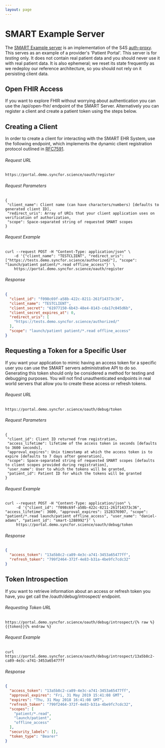 ```yaml
---
layout: page
---
```


# SMART Example Server

The [SMART Example server](https://portal.demo.syncfor.science/) is an implementation
of the S4S [auth-proxy](https://github.com/sync-for-science/auth-proxy). This serves
as an example of a provider's 'Patient Portal'. This server is for *testing* only. It
does not contain real patient data and you should never use it with real patient data.
It is also ephemeral; we reset its state frequently as we redeploy our reference
architecture, so you should not rely on it persisting client data.

## Open FHIR Access

If you want to explore FHIR without worrying about authentication you can use the /api/open-fhir/ endpoint of the SMART Server. Alternatively
you can register a client and create a patient token using the steps below.

## Creating a Client

In order to create a client for interacting with the SMART EHR System, use the following endpoint, which implements the dynamic client registration protocol outlined in [RFC7591](https://tools.ietf.org/html/rfc7591).

###### Request URL

```
https://portal.demo.syncfor.science/oauth/register
```

###### Request Parameters
```
{
 "client_name": Client name (can have characters/numbers) [defaults to generated client ID],
 "redirect_uris": Array of URIs that your client application uses on verification of authorization,
 "scope": Space-separated string of requested SMART scopes
}
```

###### Request Example

```
curl --request POST -H "Content-Type: application/json" \
    -d '{"client_name": "TESTCLIENT", "redirect_uris": ["https://tests.demo.syncfor.science/authorized/"], "scope": "launch/patient patient/*.read offline_access"}' \
    https://portal.demo.syncfor.science/oauth/register
```

###### Response

```JSON
{
  "client_id": "f098c69f-a58b-422c-8211-261f14373c36",
  "client_name": "TESTCLIENT",
  "client_secret": "61977150-6b43-48e4-8143-cda17c045d6b",
  "client_secret_expires_at": 0,
  "redirect_uris": [
    "https://tests.demo.syncfor.science/authorized/"
  ],
  "scope": "launch/patient patient/*.read offline_access"
}
```

## Requesting a Token for a Specific User

If you want your application to mimic having an access token for a specific
user you can use the SMART servers administrative API to do so. Generating this
token should only be considered a method for testing and debugging purposes. You
will not find unauthenticated endpoints in real world servers that allow you
to create these access or refresh tokens.

###### Request URL

```
https://portal.demo.syncfor.science/oauth/debug/token
```

###### Request Parameters
```
{
 "client_id": Client ID returned from registration,
 "access_lifetime": lifetime of the access token in seconds [defaults to 3600 seconds],
 "approval_expires": Unix timestamp at which the access token is to expire [defaults to 7 days after generation],
 "scope": Space-separated string of requested SMART scopes [defaults to client scopes provided during registration],
 "user_name": User to which the tokens will be granted,
 "patient_id": Patient ID for which the tokens will be granted
}
```

###### Request Example

```
curl --request POST -H "Content-Type: application/json" \
	 -d '{"client_id": "f098c69f-a58b-422c-8211-261f14373c36", "access_lifetime": 3600, "approval_expires": 1528376907, "scope": "patient/*.read launch/patient offline_access", "user_name": "daniel-adams", "patient_id": "smart-1288992"}' \
	 https://portal.demo.syncfor.science/oauth/debug/token
```

###### Response

```JSON
{
  "access_token": "13a5b8c2-ca89-4e3c-a741-3453a65477ff",
  "refresh_token": "799f2464-372f-4e83-b31a-4be9fc7cdc32"
}
```

## Token Introspection

If you want to retrieve information about an access or refresh token you have, you get call the /oauth/debug/introspect/<token> endpoint.

###### Requesting Token URL
```
https://portal.demo.syncfor.science/oauth/debug/introspect/{% raw %}{{token}}{% endraw %}
```

###### Request Example

```
curl https://portal.demo.syncfor.science/oauth/debug/introspect/13a5b8c2-ca89-4e3c-a741-3453a65477ff
```

###### Response

```JSON
{
  "access_token": "13a5b8c2-ca89-4e3c-a741-3453a65477ff",
  "approval_expires": "Fri, 31 May 2019 15:41:08 GMT",
  "expires": "Thu, 31 May 2018 16:41:08 GMT",
  "refresh_token": "799f2464-372f-4e83-b31a-4be9fc7cdc32",
  "scopes": [
    "patient/*.read",
    "launch/patient",
    "offline_access"
  ],
  "security_labels": [],
  "token_type": "Bearer"
}
```

